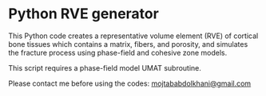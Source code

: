 # Python RVE generator
This Python code creates a representative volume element (RVE) of cortical bone tissues which contains a matrix, fibers, and porosity, and simulates the fracture process using phase-field and cohesive zone models.

This script requires a phase-field model UMAT subroutine.


Please contact me before using the codes: mojtababdolkhani@gmail.com

